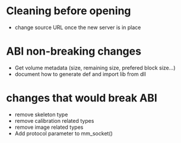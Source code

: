 Cleaning before opening
=======================

* change source URL once the new server is in place

ABI non-breaking changes
========================

* Get volume metadata (size, remaining size, prefered block size...)
* document how to generate def and import lib from dll


changes that would break ABI
============================

* remove skeleton type
* remove calibration related types
* remove image related types
* Add protocol parameter to mm_socket()
